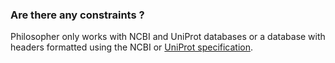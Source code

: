 ### Are there any constraints ?

Philosopher only works with NCBI and UniProt databases or a database with headers formatted using the NCBI or [UniProt specification](http://www.uniprot.org/help/fasta-headers).
